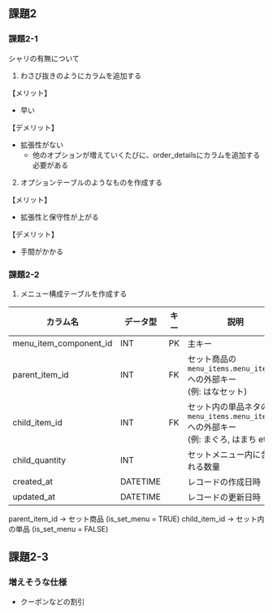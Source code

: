 ## 課題2

### 課題2-1

シャリの有無について

1. わさび抜きのようにカラムを追加する

【メリット】
- 早い

【デメリット】
- 拡張性がない
  - 他のオプションが増えていくたびに、order_detailsにカラムを追加する必要がある

2. オプションテーブルのようなものを作成する

【メリット】
- 拡張性と保守性が上がる

【デメリット】
- 手間がかかる

### 課題2-2

1. メニュー構成テーブルを作成する


| カラム名                | データ型  | キー | 説明                                                                                          |
|-------------------------|-----------|-----|-----------------------------------------------------------------------------------------------|
| menu_item_component_id  | INT       | PK  | 主キー                                                                                       |
| parent_item_id          | INT       | FK  | セット商品の `menu_items.menu_item_id` への外部キー <br> (例: はなセット)                     |
| child_item_id           | INT       | FK  | セット内の単品ネタの `menu_items.menu_item_id` への外部キー <br> (例: まぐろ, はまち etc.)     |
| child_quantity          | INT       |     | セットメニュー内に含まれる数量                                                                |
| created_at              | DATETIME  |     | レコードの作成日時                                                                           |
| updated_at              | DATETIME  |     | レコードの更新日時                                                                           |


parent_item_id → セット商品 (is_set_menu = TRUE)
child_item_id → セット内の単品 (is_set_menu = FALSE)


## 課題2-3

### 増えそうな仕様
- クーポンなどの割引

